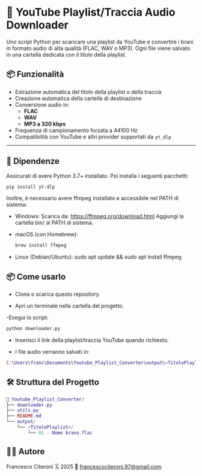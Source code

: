 # 🎵 YouTube Playlist/Traccia Audio Downloader

Uno script Python per scaricare una playlist da YouTube e convertire i brani in formato audio di alta qualità (FLAC, WAV o MP3). Ogni file viene salvato in una cartella dedicata con il titolo della playlist.

## 📦 Funzionalità

- Estrazione automatica del titolo della playlist o della traccia
- Creazione automatica della cartella di destinazione
- Conversione audio in:
  - **FLAC**
  - **WAV** 
  - **MP3 a 320 kbps**
- Frequenza di campionamento forzata a 44100 Hz
- Compatibilità con YouTube e altri provider supportati da `yt_dlp`

---

## 🧩 Dipendenze

Assicurati di avere Python 3.7+ installato. Poi installa i seguenti pacchetti:

```bash
pip install yt-dlp
```

Inoltre, è necessario avere ffmpeg installato e accessibile nel PATH di sistema:

- Windows:
  Scarica da: https://ffmpeg.org/download.html
  Aggiungi la cartella bin/ al PATH di sistema.
  
- macOS (con Homebrew):
  ```bash
  brew install ffmpeg
  ```
  
- Linux (Debian/Ubuntu):
  sudo apt update && sudo apt install ffmpeg

## 📦 Come usarlo

- Clona o scarica questo repository.

- Apri un terminale nella cartella del progetto.

-Esegui lo script:

```bash
python downloader.py
```

-  Inserisci il link della playlist/traccia YouTube quando richiesto.

- I file audio verranno salvati in:
 
```lua
C:\Users\franc\Documents\Youtube_Playlist_Converter\output\<TitoloPlaylist>
```

## 🛠 Struttura del Progetto

```lua
📁 Youtube_Playlist_Converter/
├── downloader.py
├── utils.py
├── README.md
└── output/
    └── <TitoloPlaylist>/
        └── 01 - Nome brano.flac
```

## 🧑‍💻 Autore

Francesco Citeroni
🗓️ 2025
📧 francescociteroni.97@gmail.com
